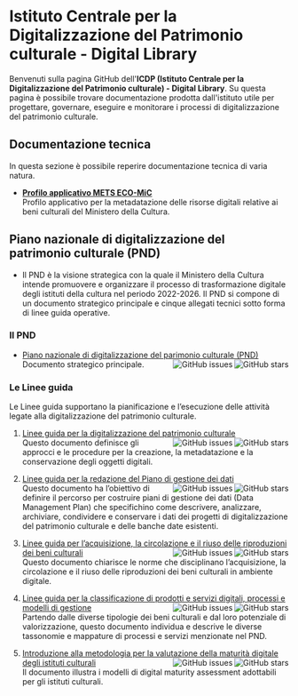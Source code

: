 # Istituto Centrale per la Digitalizzazione del Patrimonio culturale - Digital Library

Benvenuti sulla pagina GitHub dell'**ICDP (Istituto Centrale per la Digitalizzazione del Patrimonio culturale) - Digital Library**.
  Su questa pagina è possibile trovare documentazione prodotta dall'istituto utile per progettare, governare, eseguire e monitorare i processi di digitalizzazione del patrimonio culturale.

  
## Documentazione tecnica

In questa sezione è possibile reperire documentazione tecnica di varia natura. 

- **[Profilo applicativo METS ECO-MiC](https://github.com/icdp-digital-library/profilo-mets-ecomic)**  
Profilo applicativo per la metadatazione delle risorse digitali relative ai beni culturali del Ministero della Cultura.

## Piano nazionale di digitalizzazione del patrimonio culturale (PND)

- Il PND è la visione strategica con la quale il Ministero della Cultura intende promuovere e organizzare il processo di trasformazione digitale degli istituti della cultura nel periodo 2022-2026.  Il PND si compone di un documento strategico principale e cinque allegati tecnici sotto forma di linee guida operative.

### Il PND

- [Piano nazionale di digitalizzazione del parimonio culturale (PND)](https://github.com/italia/ICDP-PND-docs) <img align="right" src="https://img.shields.io/github/stars/italia/ICDP-PND-docs?label=%E2%AD%90%EF%B8%8F&logo=github" alt="GitHub stars"><img align="right" src="https://img.shields.io/github/issues/italia/ICDP-PND-docs" alt="GitHub issues"><br>Documento strategico principale.

### Le Linee guida
Le Linee guida supportano la pianificazione e l’esecuzione delle attività legate alla digitalizzazione del patrimonio culturale.
    
1. [Linee guida per la digitalizzazione del patrimonio culturale](https://github.com/italia/ICDP-PND-digitalizzazione-docs) <img align="right" src="https://img.shields.io/github/stars/italia/ICDP-PND-digitalizzazione-docs" alt="GitHub stars"> <img align="right" src="https://img.shields.io/github/issues/italia/ICDP-PND-digitalizzazione-docs" alt="GitHub issues"><br>Questo documento definisce gli approcci e le procedure per la creazione, la metadatazione e la conservazione degli oggetti digitali.

2. [Linee guida per la redazione del Piano di gestione dei dati](https://github.com/italia/ICDP-PND-dmp-docs) <img align="right" src="https://img.shields.io/github/stars/italia/ICDP-PND-dmp-docs" alt="GitHub stars"> <img align="right" src="https://img.shields.io/github/issues/italia/ICDP-PND-docs" alt="GitHub issues"><br>
    Questo documento ha l’obiettivo di definire il percorso per costruire piani di gestione dei dati (Data Management Plan) che specifichino come descrivere, analizzare, archiviare, condividere e conservare i dati dei progetti di digitalizzazione del patrimonio culturale e delle banche date esistenti.

3. [Linee guida per l’acquisizione, la circolazione e il riuso delle riproduzioni dei beni culturali](https://github.com/italia/ICDP-PND-circolazione-riuso-docs) <img align="right" src="https://img.shields.io/github/stars/italia/ICDP-PND-docs?label=%E2%AD%90%EF%B8%8F&logo=github" alt="GitHub stars"><img align="right" src="https://img.shields.io/github/issues/italia/ICDP-PND-docs" alt="GitHub issues"><br>
    Questo documento chiarisce le norme che disciplinano l’acquisizione, la circolazione e il riuso delle riproduzioni dei beni culturali in ambiente digitale.

4. [Linee guida per la classificazione di prodotti e servizi digitali, processi e modelli di gestione](https://github.com/italia/ICDP-PND-servizi-docs) <img align="right" src="https://img.shields.io/github/stars/italia/ICDP-PND-docs?label=%E2%AD%90%EF%B8%8F&logo=github" alt="GitHub stars"> <img align="right" src="https://img.shields.io/github/issues/italia/ICDP-PND-servizi-docs" alt="GitHub issues"><br>
  Partendo dalle diverse tipologie dei beni culturali e dal loro potenziale di valorizzazione, questo documento individua e descrive le diverse tassonomie e mappature di processi e servizi menzionate nel PND.

5. [Introduzione alla metodologia per la valutazione della maturità digitale degli istituti culturali](https://github.com/italia/ICDP-PND-maturita-docs) <img align="right" src="https://img.shields.io/github/stars/italia/ICDP-PND-maturita-docs" alt="GitHub stars"> <img align="right" src="https://img.shields.io/github/issues/italia/ICDP-PND-maturita-docs" alt="GitHub issues"><br>
  Il documento illustra i modelli di digital maturity assessment adottabili per gli istituti culturali.
